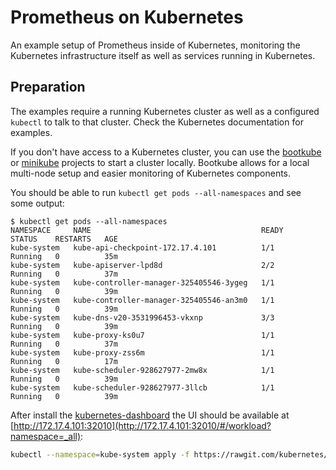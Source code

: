 # Prometheus on Kubernetes

An example setup of Prometheus inside of Kubernetes, monitoring the Kubernetes
infrastructure itself as well as services running in Kubernetes.

## Preparation

The examples require a running Kubernetes cluster as well as a configured
`kubectl` to talk to that cluster. Check the Kubernetes documentation for
examples.

If you don't have access to a Kubernetes cluster, you can use the [bootkube][]
or [minikube][] projects to start a cluster locally. Bootkube allows for a local
multi-node setup and easier monitoring of Kubernetes components.

You should be able to run `kubectl get pods --all-namespaces` and see some
output:

```
$ kubectl get pods --all-namespaces
NAMESPACE     NAME                                      READY     STATUS    RESTARTS   AGE
kube-system   kube-api-checkpoint-172.17.4.101          1/1       Running   0          35m
kube-system   kube-apiserver-lpd8d                      2/2       Running   0          37m
kube-system   kube-controller-manager-325405546-3ygeg   1/1       Running   0          39m
kube-system   kube-controller-manager-325405546-an3m0   1/1       Running   0          39m
kube-system   kube-dns-v20-3531996453-vkxnp             3/3       Running   0          39m
kube-system   kube-proxy-ks0u7                          1/1       Running   0          37m
kube-system   kube-proxy-zss6m                          1/1       Running   0          17m
kube-system   kube-scheduler-928627977-2mw8x            1/1       Running   0          39m
kube-system   kube-scheduler-928627977-3llcb            1/1       Running   0          39m
```

After install the [kubernetes-dashboard][] the UI should be available at
[http://172.17.4.101:32010](http://172.17.4.101:32010/#/workload?namespace=_all):

```bash
kubectl --namespace=kube-system apply -f https://rawgit.com/kubernetes/dashboard/master/src/deploy/kubernetes-dashboard.yaml
```

[bootkube]: https://github.com/kubernetes-incubator/bootkube
[kubernetes-dashboard]: https://github.com/kubernetes/dashboard
[minikube]: https://github.com/kubernetes/minikube
